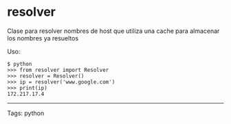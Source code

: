 # resolver
Clase para resolver nombres de host que utiliza una cache para almacenar los nombres ya resueltos

Uso:
```
$ python
>>> from resolver import Resolver
>>> resolver = Resolver()
>>> ip = resolver('www.google.com')
>>> print(ip)
172.217.17.4
```

---

Tags: python
